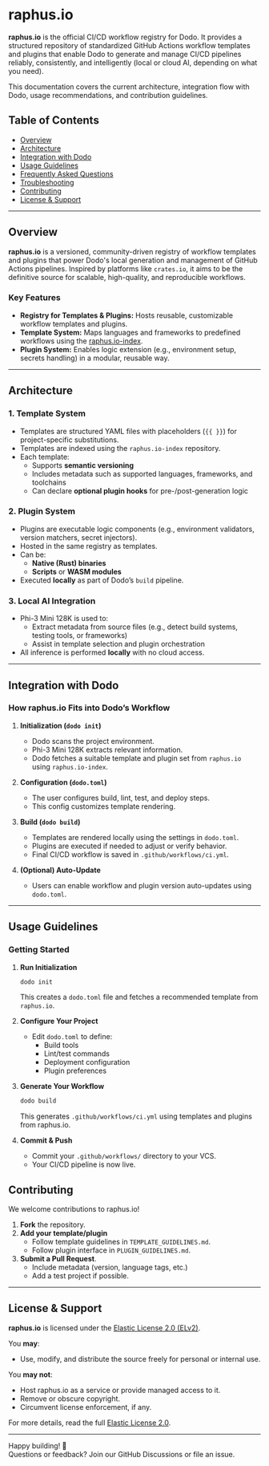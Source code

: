 # raphus.io

**raphus.io** is the official CI/CD workflow registry for Dodo. It provides a structured repository of standardized GitHub Actions workflow templates and plugins that enable Dodo to generate and manage CI/CD pipelines reliably, consistently, and intelligently (local or cloud AI, depending on what you need).

This documentation covers the current architecture, integration flow with Dodo, usage recommendations, and contribution guidelines.

## Table of Contents

- [Overview](#overview)
- [Architecture](#architecture)
- [Integration with Dodo](#integration-with-dodo)
- [Usage Guidelines](#usage-guidelines)
- [Frequently Asked Questions](#frequently-asked-questions)
- [Troubleshooting](#troubleshooting)
- [Contributing](#contributing)
- [License & Support](#license--support)

---

## Overview

**raphus.io** is a versioned, community-driven registry of workflow templates and plugins that power Dodo's local generation and management of GitHub Actions pipelines. Inspired by platforms like `crates.io`, it aims to be the definitive source for scalable, high-quality, and reproducible workflows.

### Key Features

- **Registry for Templates & Plugins:** Hosts reusable, customizable workflow templates and plugins.
- **Template System:** Maps languages and frameworks to predefined workflows using the [raphus.io-index](https://github.com/dodomatic/raphus.io-index).
- **Plugin System:** Enables logic extension (e.g., environment setup, secrets handling) in a modular, reusable way.

---

## Architecture

### 1. Template System

- Templates are structured YAML files with placeholders (`{{ }}`) for project-specific substitutions.
- Templates are indexed using the `raphus.io-index` repository.
- Each template:
  - Supports **semantic versioning**
  - Includes metadata such as supported languages, frameworks, and toolchains
  - Can declare **optional plugin hooks** for pre-/post-generation logic

### 2. Plugin System

- Plugins are executable logic components (e.g., environment validators, version matchers, secret injectors).
- Hosted in the same registry as templates.
- Can be:
  - **Native (Rust) binaries**
  - **Scripts** or **WASM modules**
- Executed **locally** as part of Dodo’s `build` pipeline.

### 3. Local AI Integration

- Phi-3 Mini 128K is used to:
  - Extract metadata from source files (e.g., detect build systems, testing tools, or frameworks)
  - Assist in template selection and plugin orchestration
- All inference is performed **locally** with no cloud access.

---

## Integration with Dodo

### How raphus.io Fits into Dodo’s Workflow

1. **Initialization (`dodo init`)**
   - Dodo scans the project environment.
   - Phi-3 Mini 128K extracts relevant information.
   - Dodo fetches a suitable template and plugin set from `raphus.io` using `raphus.io-index`.

2. **Configuration (`dodo.toml`)**
   - The user configures build, lint, test, and deploy steps.
   - This config customizes template rendering.

3. **Build (`dodo build`)**
   - Templates are rendered locally using the settings in `dodo.toml`.
   - Plugins are executed if needed to adjust or verify behavior.
   - Final CI/CD workflow is saved in `.github/workflows/ci.yml`.

4. **(Optional) Auto-Update**
   - Users can enable workflow and plugin version auto-updates using `dodo.toml`.

---

## Usage Guidelines

### Getting Started

1. **Run Initialization**
   ```bash
   dodo init
   ```
   This creates a `dodo.toml` file and fetches a recommended template from `raphus.io`.

2. **Configure Your Project**
   - Edit `dodo.toml` to define:
     - Build tools
     - Lint/test commands
     - Deployment configuration
     - Plugin preferences

3. **Generate Your Workflow**
   ```bash
   dodo build
   ```
   This generates `.github/workflows/ci.yml` using templates and plugins from raphus.io.

4. **Commit & Push**
   - Commit your `.github/workflows/` directory to your VCS.
   - Your CI/CD pipeline is now live.

## Contributing

We welcome contributions to raphus.io!

1. **Fork** the repository.
2. **Add your template/plugin**
   - Follow template guidelines in `TEMPLATE_GUIDELINES.md`.
   - Follow plugin interface in `PLUGIN_GUIDELINES.md`.
3. **Submit a Pull Request**.
   - Include metadata (version, language tags, etc.)
   - Add a test project if possible.

---

## License & Support

**raphus.io** is licensed under the [Elastic License 2.0 (ELv2)](https://www.elastic.co/licensing/elastic-license).

You **may**:
- Use, modify, and distribute the source freely for personal or internal use.

You **may not**:
- Host raphus.io as a service or provide managed access to it.
- Remove or obscure copyright.
- Circumvent license enforcement, if any.

For more details, read the full [Elastic License 2.0](https://www.elastic.co/licensing/elastic-license).

---

Happy building! 🚀  
Questions or feedback? Join our GitHub Discussions or file an issue.
